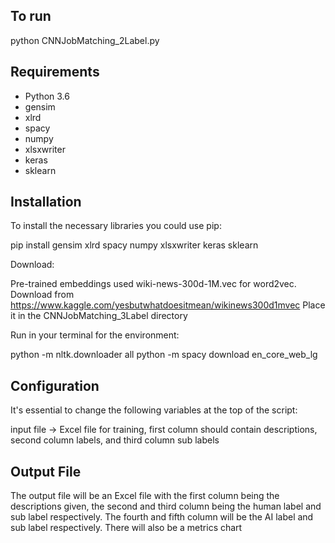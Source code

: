 To run
----
python CNNJobMatching_2Label.py

Requirements
----
- Python 3.6
- gensim
- xlrd
- spacy
- numpy
- xlsxwriter
- keras
- sklearn

Installation
----
To install the necessary libraries you could use pip:

pip install gensim xlrd spacy numpy xlsxwriter keras sklearn

Download:

Pre-trained embeddings used wiki-news-300d-1M.vec for word2vec. Download from https://www.kaggle.com/yesbutwhatdoesitmean/wikinews300d1mvec
Place it in the CNNJobMatching_3Label directory

Run in your terminal for the environment:

python -m nltk.downloader all
python -m spacy download en_core_web_lg

Configuration
----
It's essential to change the following variables at the top of the script:

input file -> Excel file for training, first column should contain descriptions, second column labels, and third column
sub labels

Output File
----

The output file will be an Excel file with the first column being the descriptions given, the second and third column being the human
label and sub label respectively. The fourth and fifth column will be the AI label and sub label respectively. There will
also be a metrics chart
